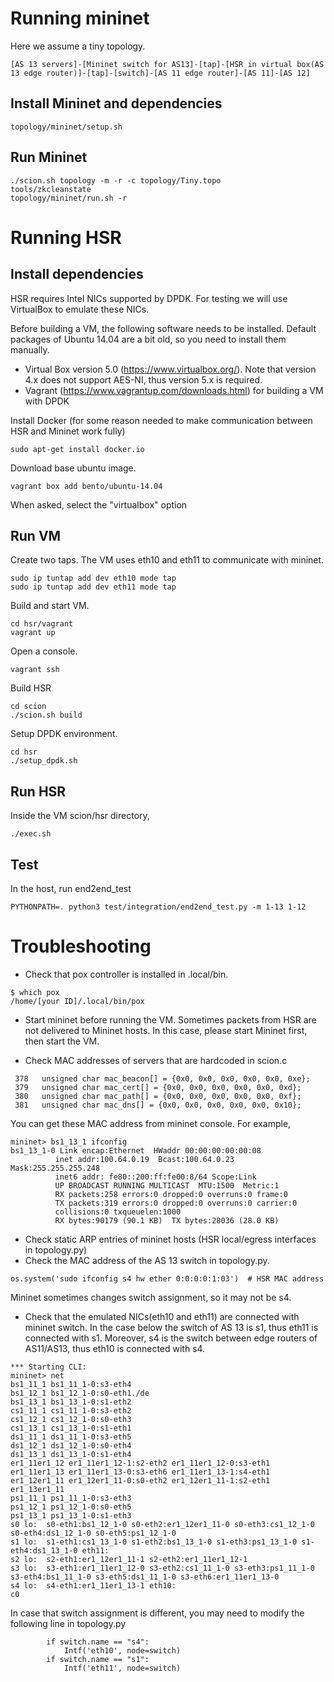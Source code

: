 # Running mininet
Here we assume a tiny topology.
```
[AS 13 servers]-[Mininet switch for AS13]-[tap]-[HSR in virtual box(AS 13 edge router)]-[tap]-[switch]-[AS 11 edge router]-[AS 11]-[AS 12]
```

## Install Mininet and dependencies
```
topology/mininet/setup.sh
```

## Run Mininet
```
./scion.sh topology -m -r -c topology/Tiny.topo
tools/zkcleanstate
topology/mininet/run.sh -r
```

# Running HSR


## Install dependencies
HSR requires Intel NICs supported by DPDK.
For testing we will use VirtualBox to emulate these NICs.

Before building a VM, the following software needs to be installed.
Default packages of Ubuntu 14.04 are a bit old, so you need to install them manually.
* Virtual Box version 5.0 (https://www.virtualbox.org/). Note that version 4.x does not support AES-NI, thus version 5.x is required.
* Vagrant (https://www.vagrantup.com/downloads.html) for building a VM with DPDK

Install Docker (for some reason needed to make communication between HSR and Mininet work fully)
```
sudo apt-get install docker.io
```

Download base ubuntu image.
```
vagrant box add bento/ubuntu-14.04
```
When asked, select the "virtualbox" option

## Run VM

Create two taps.  The VM uses eth10 and eth11 to communicate with mininet.
```
sudo ip tuntap add dev eth10 mode tap
sudo ip tuntap add dev eth11 mode tap
```

Build and start VM.
```
cd hsr/vagrant
vagrant up
```

Open a console.
```
vagrant ssh
```

Build HSR
```
cd scion
./scion.sh build
```

Setup DPDK environment.
```
cd hsr
./setup_dpdk.sh
```

## Run HSR
Inside the VM scion/hsr directory,

```
./exec.sh
```


## Test
In the host, run end2end_test
```
PYTHONPATH=. python3 test/integration/end2end_test.py -m 1-13 1-12
```


<!--

# Modification of topology.py
In the mininet/topology.py eth10 and eth11 are connected with virtual switch s2 and s4, respectively (subject to change - refer to Troubleshooting section).
```
    for switch in net.switches:
        # switch.setMac("0:0:0:0:1:%x"%count)
        # count += 1
        if switch.name == "s2":
            Intf('eth10', node=switch)
        if switch.name == "s4":
            Intf('eth11', node=switch)

```

To disable the Python router (ER13), topology.py does not add link from/to er13.
```
    def addLink(self, node1, node2, params=None, intfName=None):
        if self.hsr:
            if node1 == "er1_13er1_11" or node2 == "er1_13er1_11":
                return
```

HSR does not support ARP, so hosts need to have static ARP entries.
topology.py executes arp command to insert the ARP entries. In the following case, HSR_EGRESS_IP and HSR_LOCAL_IP are IP addresses of HSR.
```
    for host in net.hosts:
        SNIP..
        if host.name == "er1_11er1_13":
            host.setMAC("0:0:0:0:0:CC", "er1_11er1_13-1")
        host.cmd("arp -s %s 1:2:3:4:5:6" % hsr_external_ip)
        host.cmd("arp -s %s 1:2:3:4:5:7" % hsr_internal_ip)

```


Moreover, topology.py executes following two commands.
```sudo  arp -s [hsr_internal_ip] 1:2:3:4:5:6``` (for sending ping packet to HSR)
```sudo ifconfig s4 hw ether 0:0:0:0:1:03``` (to fix the MAC address of switch s4. HSR uses this MAC address to send packet to end2end.py)
Note that mininet may change switch assignment, so please check which switch is for AS 13.
-->


# Troubleshooting
* Check that pox controller is installed in .local/bin.
```
$ which pox
/home/[your ID]/.local/bin/pox
```

* Start mininet before running the VM.
Sometimes packets from HSR are not delivered to Mininet hosts. In this case, please start Mininet first, then start the VM.

* Check MAC addresses of servers that are hardcoded in scion.c
```
 378   unsigned char mac_beacon[] = {0x0, 0x0, 0x0, 0x0, 0x0, 0xe};
 379   unsigned char mac_cert[] = {0x0, 0x0, 0x0, 0x0, 0x0, 0xd};
 380   unsigned char mac_path[] = {0x0, 0x0, 0x0, 0x0, 0x0, 0xf};
 381   unsigned char mac_dns[] = {0x0, 0x0, 0x0, 0x0, 0x0, 0x10};

```
You can get these MAC address from mininet console. For example,
```
mininet> bs1_13_1 ifconfig
bs1_13_1-0 Link encap:Ethernet  HWaddr 00:00:00:00:00:08
          inet addr:100.64.0.19  Bcast:100.64.0.23  Mask:255.255.255.248
          inet6 addr: fe80::200:ff:fe00:8/64 Scope:Link
          UP BROADCAST RUNNING MULTICAST  MTU:1500  Metric:1
          RX packets:258 errors:0 dropped:0 overruns:0 frame:0
          TX packets:319 errors:0 dropped:0 overruns:0 carrier:0
          collisions:0 txqueuelen:1000
          RX bytes:90179 (90.1 KB)  TX bytes:28036 (28.0 KB)
```


* Check static ARP entries of mininet hosts (HSR local/egress interfaces in topology.py)
* Check the MAC address of the AS 13 switch in topology.py.
```
os.system('sudo ifconfig s4 hw ether 0:0:0:0:1:03')  # HSR MAC address
```
Mininet sometimes changes switch assignment, so it may not be s4.

* Check that the emulated NICs(eth10 and eth11) are connected with mininet switch.
In the case below the switch of AS 13 is s1, thus eth11 is connected with s1.
Moreover, s4 is the switch between edge routers of AS11/AS13, thus eth10 is connected with s4.
```
*** Starting CLI:
mininet> net
bs1_11_1 bs1_11_1-0:s3-eth4
bs1_12_1 bs1_12_1-0:s0-eth1./de
bs1_13_1 bs1_13_1-0:s1-eth2
cs1_11_1 cs1_11_1-0:s3-eth2
cs1_12_1 cs1_12_1-0:s0-eth3
cs1_13_1 cs1_13_1-0:s1-eth1
ds1_11_1 ds1_11_1-0:s3-eth5
ds1_12_1 ds1_12_1-0:s0-eth4
ds1_13_1 ds1_13_1-0:s1-eth4
er1_11er1_12 er1_11er1_12-1:s2-eth2 er1_11er1_12-0:s3-eth1
er1_11er1_13 er1_11er1_13-0:s3-eth6 er1_11er1_13-1:s4-eth1
er1_12er1_11 er1_12er1_11-0:s0-eth2 er1_12er1_11-1:s2-eth1
er1_13er1_11
ps1_11_1 ps1_11_1-0:s3-eth3
ps1_12_1 ps1_12_1-0:s0-eth5
ps1_13_1 ps1_13_1-0:s1-eth3
s0 lo:  s0-eth1:bs1_12_1-0 s0-eth2:er1_12er1_11-0 s0-eth3:cs1_12_1-0 s0-eth4:ds1_12_1-0 s0-eth5:ps1_12_1-0
s1 lo:  s1-eth1:cs1_13_1-0 s1-eth2:bs1_13_1-0 s1-eth3:ps1_13_1-0 s1-eth4:ds1_13_1-0 eth11:
s2 lo:  s2-eth1:er1_12er1_11-1 s2-eth2:er1_11er1_12-1
s3 lo:  s3-eth1:er1_11er1_12-0 s3-eth2:cs1_11_1-0 s3-eth3:ps1_11_1-0 s3-eth4:bs1_11_1-0 s3-eth5:ds1_11_1-0 s3-eth6:er1_11er1_13-0
s4 lo:  s4-eth1:er1_11er1_13-1 eth10:
c0
```

In case that switch assignment is different, you may need to modify the following line in topology.py
```
        if switch.name == "s4":
            Intf('eth10', node=switch)
        if switch.name == "s1":
            Intf('eth11', node=switch)
```
